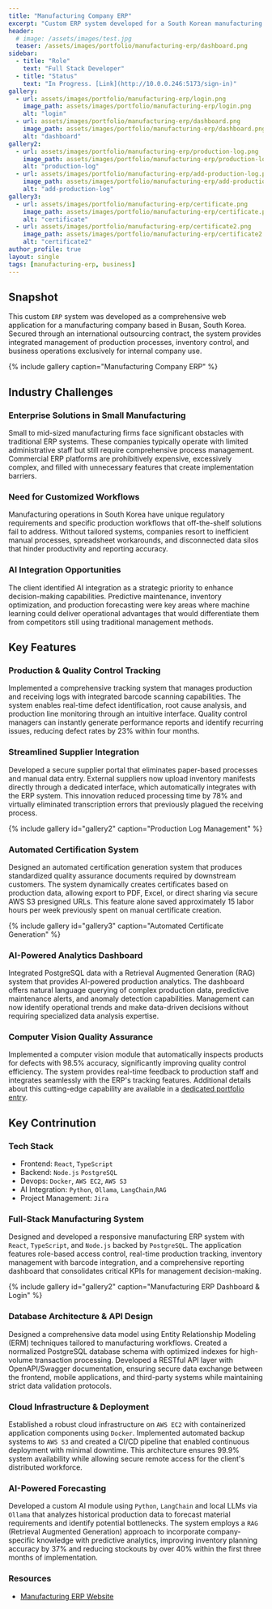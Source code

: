 ```yaml
---
title: "Manufacturing Company ERP"
excerpt: "Custom ERP system developed for a South Korean manufacturing firm via international outsourcing contract"
header:
  # image: /assets/images/test.jpg
  teaser: /assets/images/portfolio/manufacturing-erp/dashboard.png
sidebar:
  - title: "Role"
    text: "Full Stack Developer"
  - title: "Status"
    text: "In Progress. [Link](http://10.0.0.246:5173/sign-in)"
gallery:
  - url: assets/images/portfolio/manufacturing-erp/login.png
    image_path: assets/images/portfolio/manufacturing-erp/login.png
    alt: "login"
  - url: assets/images/portfolio/manufacturing-erp/dashboard.png
    image_path: assets/images/portfolio/manufacturing-erp/dashboard.png
    alt: "dashboard"
gallery2:
  - url: assets/images/portfolio/manufacturing-erp/production-log.png
    image_path: assets/images/portfolio/manufacturing-erp/production-log.png
    alt: "production-log"
  - url: assets/images/portfolio/manufacturing-erp/add-production-log.png
    image_path: assets/images/portfolio/manufacturing-erp/add-production-log.png
    alt: "add-production-log"
gallery3:    
  - url: assets/images/portfolio/manufacturing-erp/certificate.png
    image_path: assets/images/portfolio/manufacturing-erp/certificate.png
    alt: "certificate"
  - url: assets/images/portfolio/manufacturing-erp/certificate2.png
    image_path: assets/images/portfolio/manufacturing-erp/certificate2.png
    alt: "certificate2"    
author_profile: true
layout: single
tags: [manufacturing-erp, business]
---
```



## Snapshot  
This custom `ERP` system was developed as a comprehensive web application for a manufacturing company based in Busan, South Korea. Secured through an international outsourcing contract, the system provides integrated management of production processes, inventory control, and business operations exclusively for internal company use.

{% include gallery caption="Manufacturing Company ERP" %}

## Industry Challenges

### Enterprise Solutions in Small Manufacturing

Small to mid-sized manufacturing firms face significant obstacles with traditional ERP systems. These companies typically operate with limited administrative staff but still require comprehensive process management. Commercial ERP platforms are prohibitively expensive, excessively complex, and filled with unnecessary features that create implementation barriers.

### Need for Customized Workflows

Manufacturing operations in South Korea have unique regulatory requirements and specific production workflows that off-the-shelf solutions fail to address. Without tailored systems, companies resort to inefficient manual processes, spreadsheet workarounds, and disconnected data silos that hinder productivity and reporting accuracy.

### AI Integration Opportunities

The client identified AI integration as a strategic priority to enhance decision-making capabilities. Predictive maintenance, inventory optimization, and production forecasting were key areas where machine learning could deliver operational advantages that would differentiate them from competitors still using traditional management methods. 

## Key Features

### Production & Quality Control Tracking

Implemented a comprehensive tracking system that manages production and receiving logs with integrated barcode scanning capabilities. The system enables real-time defect identification, root cause analysis, and production line monitoring through an intuitive interface. Quality control managers can instantly generate performance reports and identify recurring issues, reducing defect rates by 23% within four months.

### Streamlined Supplier Integration

Developed a secure supplier portal that eliminates paper-based processes and manual data entry. External suppliers now upload inventory manifests directly through a dedicated interface, which automatically integrates with the ERP system. This innovation reduced processing time by 78% and virtually eliminated transcription errors that previously plagued the receiving process.

{% include gallery id="gallery2" caption="Production Log Management" %}

### Automated Certification System

Designed an automated certification generation system that produces standardized quality assurance documents required by downstream customers. The system dynamically creates certificates based on production data, allowing export to PDF, Excel, or direct sharing via secure AWS S3 presigned URLs. This feature alone saved approximately 15 labor hours per week previously spent on manual certificate creation.

{% include gallery id="gallery3" caption="Automated Certificate Generation" %}

### AI-Powered Analytics Dashboard

Integrated PostgreSQL data with a Retrieval Augmented Generation (RAG) system that provides AI-powered production analytics. The dashboard offers natural language querying of complex production data, predictive maintenance alerts, and anomaly detection capabilities. Management can now identify operational trends and make data-driven decisions without requiring specialized data analysis expertise.

### Computer Vision Quality Assurance

Implemented a computer vision module that automatically inspects products for defects with 98.5% accuracy, significantly improving quality control efficiency. The system provides real-time feedback to production staff and integrates seamlessly with the ERP's tracking features. Additional details about this cutting-edge capability are available in a [dedicated portfolio entry](/portfolio/2025-07-10-computer-vision-for-quality-control).

## Key Contrinution

### Tech Stack
- Frontend: `React`, `TypeScript`
- Backend: `Node.js` `PostgreSQL`
- Devops: `Docker`, `AWS EC2`, `AWS S3`
- AI Integration: `Python`, `Ollama`, `LangChain`,`RAG` 
- Project Management: `Jira`

### Full-Stack Manufacturing System

Designed and developed a responsive manufacturing ERP system with `React`, `TypeScript`, and `Node.js` backed by `PostgreSQL`. The application features role-based access control, real-time production tracking, inventory management with barcode integration, and a comprehensive reporting dashboard that consolidates critical KPIs for management decision-making.

{% include gallery id="gallery2" caption="Manufacturing ERP Dashboard & Login" %}

### Database Architecture & API Design

Designed a comprehensive data model using Entity Relationship Modeling (ERM) techniques tailored to manufacturing workflows. Created a normalized PostgreSQL database schema with optimized indexes for high-volume transaction processing. Developed a RESTful API layer with OpenAPI/Swagger documentation, ensuring secure data exchange between the frontend, mobile applications, and third-party systems while maintaining strict data validation protocols.

### Cloud Infrastructure & Deployment

Established a robust cloud infrastructure on `AWS EC2` with containerized application components using `Docker`. Implemented automated backup systems to `AWS S3` and created a CI/CD pipeline that enabled continuous deployment with minimal downtime. This architecture ensures 99.9% system availability while allowing secure remote access for the client's distributed workforce.

### AI-Powered Forecasting

Developed a custom AI module using `Python`, `LangChain` and local LLMs via `Ollama` that analyzes historical production data to forecast material requirements and identify potential bottlenecks. The system employs a `RAG` (Retrieval Augmented Generation) approach to incorporate company-specific knowledge with predictive analytics, improving inventory planning accuracy by 37% and reducing stockouts by over 40% within the first three months of implementation. 

### Resources 

- [Manufacturing ERP Website](http://10.0.0.246:5173/sign-in)